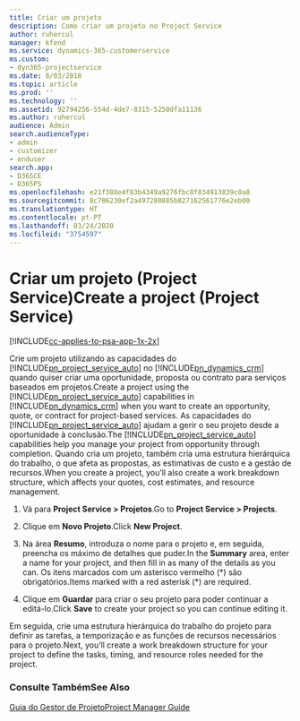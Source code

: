 ```yaml
---
title: Criar um projeto
description: Como criar um projeto no Project Service
author: ruhercul
manager: kfend
ms.service: dynamics-365-customerservice
ms.custom:
- dyn365-projectservice
ms.date: 8/03/2018
ms.topic: article
ms.prod: ''
ms.technology: ''
ms.assetid: 92794256-554d-4de7-8315-5250dfa11136
ms.author: ruhercul
audience: Admin
search.audienceType:
- admin
- customizer
- enduser
search.app:
- D365CE
- D365PS
ms.openlocfilehash: e21f388e4f83b4349a9276fbc8f034913839c0a8
ms.sourcegitcommit: 8c786230ef2a497280885b827162561776e2eb00
ms.translationtype: HT
ms.contentlocale: pt-PT
ms.lasthandoff: 03/24/2020
ms.locfileid: "3754597"
---
```

# <a name="create-a-project-project-service"></a><span data-ttu-id="ed53c-103">Criar um projeto (Project Service)</span><span class="sxs-lookup"><span data-stu-id="ed53c-103">Create a project (Project Service)</span></span>

[!INCLUDE[cc-applies-to-psa-app-1x-2x](../includes/cc-applies-to-psa-app-1x-2x.md)]

<span data-ttu-id="ed53c-104">Crie um projeto utilizando as capacidades do [!INCLUDE[pn_project_service_auto](../includes/pn-project-service-auto.md)] no [!INCLUDE[pn_dynamics_crm](../includes/pn-dynamics-crm.md)] quando quiser criar uma oportunidade, proposta ou contrato para serviços baseados em projetos.</span><span class="sxs-lookup"><span data-stu-id="ed53c-104">Create a project using the [!INCLUDE[pn_project_service_auto](../includes/pn-project-service-auto.md)] capabilities in [!INCLUDE[pn_dynamics_crm](../includes/pn-dynamics-crm.md)] when you want to create an opportunity, quote, or contract for project-based services.</span></span> <span data-ttu-id="ed53c-105">As capacidades do [!INCLUDE[pn_project_service_auto](../includes/pn-project-service-auto.md)] ajudam a gerir o seu projeto desde a oportunidade à conclusão.</span><span class="sxs-lookup"><span data-stu-id="ed53c-105">The [!INCLUDE[pn_project_service_auto](../includes/pn-project-service-auto.md)] capabilities help you manage your project from opportunity through completion.</span></span> <span data-ttu-id="ed53c-106">Quando cria um projeto, também cria uma estrutura hierárquica do trabalho, o que afeta as propostas, as estimativas de custo e a gestão de recursos.</span><span class="sxs-lookup"><span data-stu-id="ed53c-106">When you create a project, you’ll also create a work breakdown structure, which affects your quotes, cost estimates, and resource management.</span></span>  
  
1.  <span data-ttu-id="ed53c-107">Vá para **Project Service > Projetos**.</span><span class="sxs-lookup"><span data-stu-id="ed53c-107">Go to **Project Service > Projects**.</span></span>  
  
2.  <span data-ttu-id="ed53c-108">Clique em **Novo Projeto**.</span><span class="sxs-lookup"><span data-stu-id="ed53c-108">Click **New Project**.</span></span>  
  
3.  <span data-ttu-id="ed53c-109">Na área **Resumo**, introduza o nome para o projeto e, em seguida, preencha os máximo de detalhes que puder.</span><span class="sxs-lookup"><span data-stu-id="ed53c-109">In the **Summary** area, enter a name for your project, and then fill in as many of the details as you can.</span></span> <span data-ttu-id="ed53c-110">Os itens marcados com um asterisco vermelho (\*) são obrigatórios.</span><span class="sxs-lookup"><span data-stu-id="ed53c-110">Items marked with a red asterisk (\*) are required.</span></span>  
  
4.  <span data-ttu-id="ed53c-111">Clique em **Guardar** para criar o seu projeto para poder continuar a editá-lo.</span><span class="sxs-lookup"><span data-stu-id="ed53c-111">Click **Save** to create your project so you can continue editing it.</span></span>  
  
<span data-ttu-id="ed53c-112">Em seguida, crie uma estrutura hierárquica do trabalho do projeto para definir as tarefas, a temporização e as funções de recursos necessários para o projeto.</span><span class="sxs-lookup"><span data-stu-id="ed53c-112">Next, you’ll create a work breakdown structure for your project to define the tasks, timing, and resource roles needed for the project.</span></span>  
  
### <a name="see-also"></a><span data-ttu-id="ed53c-113">Consulte Também</span><span class="sxs-lookup"><span data-stu-id="ed53c-113">See Also</span></span>  
 [<span data-ttu-id="ed53c-114">Guia do Gestor de Projeto</span><span class="sxs-lookup"><span data-stu-id="ed53c-114">Project Manager Guide</span></span>](../project-service/project-manager-guide.md)
